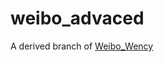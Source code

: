 # weibo_advaced
A derived branch of [Weibo_Wency](https://greasyfork.org/zh-CN/scripts/454844-%E5%BE%AE%E5%8D%9A-weibo-wency)
